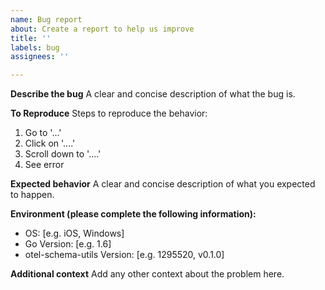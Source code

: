 ```yaml
---
name: Bug report
about: Create a report to help us improve
title: ''
labels: bug
assignees: ''

---
```


**Describe the bug**
A clear and concise description of what the bug is.

**To Reproduce**
Steps to reproduce the behavior:
1. Go to '...'
2. Click on '....'
3. Scroll down to '....'
4. See error

**Expected behavior**
A clear and concise description of what you expected to happen.

**Environment (please complete the following information):**
 - OS: [e.g. iOS, Windows]
 - Go Version: [e.g. 1.6]
 - otel-schema-utils Version: [e.g. 1295520, v0.1.0]

**Additional context**
Add any other context about the problem here.
